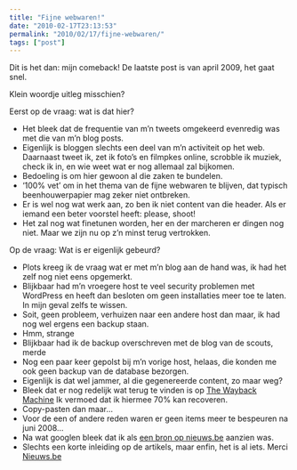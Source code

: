 ```yaml
---
title: "Fijne webwaren!"
date: "2010-02-17T23:13:53"
permalink: "2010/02/17/fijne-webwaren/"
tags: ["post"]
---
```

Dit is het dan: mijn comeback! De laatste post is van april 2009, het gaat snel.

Klein woordje uitleg misschien?

Eerst op de vraag: wat is dat hier?

* Het bleek dat de frequentie van m’n tweets omgekeerd evenredig was met die van m’n blog posts.
* Eigenlijk is bloggen slechts een deel van m’n activiteit op het web. Daarnaast tweet ik, zet ik foto’s en filmpkes online, scrobble ik muziek, check ik in, en wie weet wat er nog allemaal zal bijkomen.
* Bedoeling is om hier gewoon al die zaken te bundelen.
* ‘100% vet’ om in het thema van de fijne webwaren te blijven, dat typisch beenhouwerpapier mag zeker niet ontbreken.
* Er is wel nog wat werk aan, zo ben ik niet content van die header. Als er iemand een beter voorstel heeft: please, shoot!
* Het zal nog wat finetunen worden, her en der marcheren er dingen nog niet. Maar we zijn nu op z’n minst terug vertrokken.

Op de vraag: Wat is er eigenlijk gebeurd?

* Plots kreeg ik de vraag wat er met m’n blog aan de hand was, ik had het zelf nog niet eens opgemerkt.
* Blijkbaar had m’n vroegere host te veel security problemen met WordPress en heeft dan besloten om geen installaties meer toe te laten. In mijn geval zelfs te wissen.
* Soit, geen probleem, verhuizen naar een andere host dan maar, ik had nog wel ergens een backup staan.
* Hmm, strange
* Blijkbaar had ik de backup overschreven met de blog van de scouts, merde
* Nog een paar keer gepolst bij m’n vorige host, helaas, die konden me ook geen backup van de database bezorgen.
* Eigenlijk is dat wel jammer, al die gegenereerde content, zo maar weg?
* Bleek dat er nog redelijk wat terug te vinden is op [The Wayback Machine](http://web.archive.org/web/20061130201527/http://www.donebysimon.be/ "http://web.archive.org/web/20061130201527/http://www.donebysimon.be/") Ik vermoed dat ik hiermee 70% kan recoveren.
* [](http://web.archive.org/web/20061130201527/http://www.donebysimon.be/ "http://web.archive.org/web/20061130201527/http://www.donebysimon.be/")Copy-pasten dan maar…
* Voor de een of andere reden waren er geen items meer te bespeuren na juni 2008…
* Na wat googlen bleek dat ik als [een bron op nieuws.be](http://www.nieuws.be/bron/donebysimon.aspx "http://www.nieuws.be/bron/donebysimon.aspx") aanzien was.
* Slechts een korte inleiding op de artikels, maar enfin, het is al iets. Merci [Nieuws.be](http://www.nieuws.be "www.nieuws.be")
